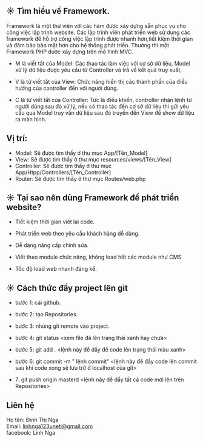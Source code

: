 



## ☀ Tìm hiểu về Framework.
Framework là một thư viện với các hàm được xây dựng sẵn phục vụ cho công việc lập trình website. Các lập trình viên phát triển web  sử dụng các framework để hỗ trợ công việc lập trình được nhanh hơn,tiết kiệm thời gian và đảm bảo bảo mật hơn cho hệ thống phát triển. Thường thì một Framework PHP được xây dựng trên mô hình MVC.

+ M là viết tắt của Model: Các thao tác làm việc với cơ sở dữ liệu, Model xử lý dữ liệu được yêu cầu từ Controller và trả về kết quả truy xuất,

+ V là từ viết tắt của View: Chức năng hiển thị các thành phần của điều hướng của controller đến với người dùng.

+ C là từ viết tắt của Controller: Tức là điều khiển, controller nhận lệnh từ người dùng sau đó xử lý, nếu có thao tác đến cơ sở dữ liệu thì gửi yêu cầu qua Model truy vấn dữ liệu sau đó truyền đến View để show dữ liệu ra màn hình.


## Vị trí:
- Model: Sẽ được tìm thấy ở thư mục App/[Tên_Model]
- View:  Sẽ được tìm thấy ở thư mục resources/views/[Tên_View]
- Controller:  Sẽ được tìm thấy ở thư mục App/Htpp/Controllers/[Tên_Controller]
- Router: Sẽ được tìm thấy ở thư mục Routes/web.php


## ☀ Tại sao nên dùng Framework để phát triển website?

+ Tiết kiệm thời gian viết lại code.

+ Phát triển web theo yêu cầu khách hàng dễ dàng.

+ Dễ dàng nâng cấp chỉnh sửa.

+ Viết theo module chức năng, không load hết các module như CMS

+ Tốc độ load web nhanh đáng kể.


## ☀ Cách thức đẩy project lên git

+ bước 1: cài github.

+ bước 2: tạo Repositories.

+ bước 3: nhúng git remote vào project.

+ bước 4: git status <xem file đã lên trạng thái xanh hay chưa>

+ bước 5: git add .  <lệnh này để dẩy để code lên trạng thái màu xanh>

+ bước 6: git commit -m " lệnh commit" <lệnh này để đẩy code lên commit sau khi code xong sẽ lưu trữ ở localhost của git>

+ 7: git push origin masterd <lệnh này để đẩy tất cả code mới lên trên Repositories>





## Liên hệ 

Họ tên: Đinh Thị Nga<br>
Email: linhnga123uneti@gmail.com<br>
facebook: Linh Nga

